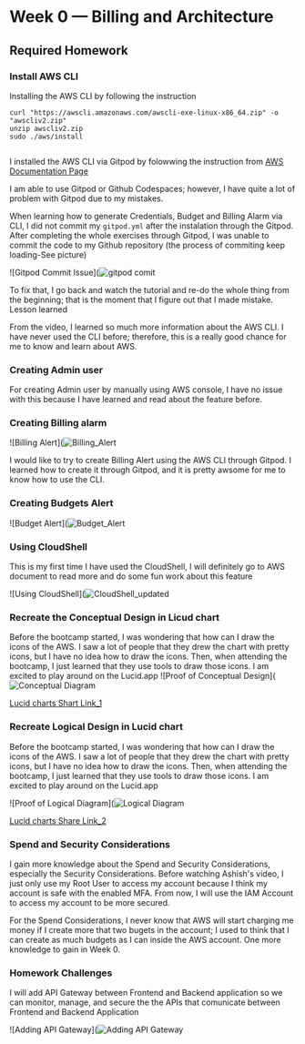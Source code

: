 # Week 0 — Billing and Architecture

## Required Homework

### Install AWS CLI

Installing the AWS CLI by following the instruction

 
   ```
   curl "https://awscli.amazonaws.com/awscli-exe-linux-x86_64.zip" -o "awscliv2.zip"
   unzip awscliv2.zip
   sudo ./aws/install
    
   ```
   
I installed the AWS CLI via Gitpod by folowwing the instruction from [AWS Documentation Page](https://docs.aws.amazon.com/cli/latest/userguide/getting-started-install.html)

I am able to use Gitpod or Github Codespaces; however, I have quite a lot of problem with Gitpod due to my mistakes.  

When learning how to generate Credentials, Budget and Billing Alarm via CLI, I did not commit my ```gitpod.yml```  after the instalation through the Gitpod.  After completing the whole exercises through Gitpod, I was unable to commit the code to my Github repository (the process of commiting keep loading-See picture)
   
  ![Gitpod Commit Issue](![gitpod comit](https://user-images.githubusercontent.com/93460271/219847154-3e45694f-750e-4793-8fa4-c9db514acb7c.png)
   
To fix that, I go back and watch the tutorial and re-do the whole thing from the beginning; that is the moment that I figure out that  I made mistake.  Lesson learned

From the video, I learned so much more information about the AWS CLI. I have never used the CLI before; therefore, this is a really good chance for me to know and learn about AWS.

### Creating Admin user

For creating Admin user by manually using AWS console, I have no issue with this because I have learned and read about the feature before.

### Creating Billing alarm

![Billing Alert](![Billing_Alert](https://user-images.githubusercontent.com/93460271/219847256-2b162281-0793-450e-974c-220a0d0aceed.png)

I would like to try to create Billing Alert using the AWS CLI through Gitpod.  I learned how to create it through Gitpod, and it is pretty awsome for me to know how to use the CLI. 
### Creating Budgets Alert

![Budget Alert](![Budget_Alert](https://user-images.githubusercontent.com/93460271/219847325-b3264c55-94fb-4e7c-97cb-58675231b915.png)

### Using CloudShell

This is my first time I have used the CloudShell, I will definitely go to AWS document to read more and do some fun work about this feature

![Using CloudShell](![CloudShell_updated](https://user-images.githubusercontent.com/93460271/219874711-bd432a46-1d88-49e2-9f5e-3a82ecbed6b7.png)

### Recreate the Conceptual Design in Licud chart

Before the bootcamp started, I was wondering that how can I draw the icons of the AWS.  I saw a lot of people that they drew the chart with pretty icons, but I have no idea how to draw the icons.  Then, when attending the bootcamp, I just learned that they use tools to draw those icons.  I am excited to play around on the Lucid.app
![Proof of Conceptual Design](![Conceptual Diagram](https://user-images.githubusercontent.com/93460271/219847072-e440688d-6931-4468-a4da-fa0c7d821281.png)

[Lucid charts Shart Link_1](https://lucid.app/lucidchart/f8231132-794b-40e0-b079-91ffeb0e872f/edit?viewport_loc=-261%2C-76%2C2994%2C1495%2C0_0&invitationId=inv_a44879f7-9130-4512-9b2d-f449b2db1e4f)

### Recreate Logical Design in Lucid chart

Before the bootcamp started, I was wondering that how can I draw the icons of the AWS.  I saw a lot of people that they drew the chart with pretty icons, but I have no idea how to draw the icons.  Then, when attending the bootcamp, I just learned that they use tools to draw those icons.  I am excited to play around on the Lucid.app

![Proof of Logical Diagram](![Logical Diagram](https://user-images.githubusercontent.com/93460271/219848482-ba3f1af8-2183-49aa-9dbc-21323599b6fa.png)

[Lucid charts Share Link_2](https://lucid.app/lucidchart/4cd7cc66-04b2-46a8-a8b9-168fbd504a1a/edit?viewport_loc=-372%2C-29%2C2994%2C1495%2CQIkxwmBpUK~h&invitationId=inv_e9954ac4-9ab9-4f8f-87a1-a387d3879541)

### Spend and Security Considerations

I gain more knowledge about the Spend and Security Considerations, especially the Security Considerations.  Before watching Ashish's video, I just only use my Root User to access my account because I think my account is safe with the enabled MFA.  From now, I will use the IAM Account to access my account to be more secured.  

For the Spend Considerations, I never know that AWS will start charging me money if I create more that two bugets in the account; I used to think that I can create as much budgets as I can inside the AWS account.  One more knowledge to gain in Week 0.  

### Homework Challenges 

I will add API Gateway between Frontend and Backend application so we can monitor, manage, and secure the the APIs that comunicate between Frontend and Backend Application

![Adding API Gateway](![Adding API Gateway](https://user-images.githubusercontent.com/93460271/219874401-5c24b8b1-1985-4824-b04f-a97db41659f8.png)



